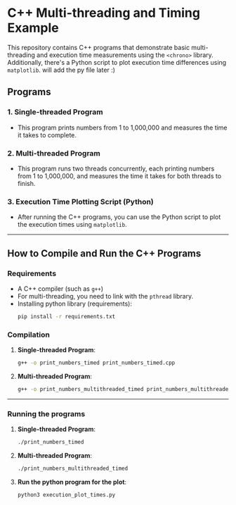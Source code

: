 # C++ Multi-threading and Timing Example

This repository contains C++ programs that demonstrate basic multi-threading and execution time measurements using the `<chrono>` library. Additionally, there's a Python script to plot execution time differences using `matplotlib`. will add the py file later :)

## Programs

### 1. **Single-threaded Program**
- This program prints numbers from 1 to 1,000,000 and measures the time it takes to complete.
  
### 2. **Multi-threaded Program**
- This program runs two threads concurrently, each printing numbers from 1 to 1,000,000, and measures the time it takes for both threads to finish.

### 3. **Execution Time Plotting Script (Python)**
- After running the C++ programs, you can use the Python script to plot the execution times using `matplotlib`.

---

## How to Compile and Run the C++ Programs

### Requirements
- A C++ compiler (such as `g++`)
- For multi-threading, you need to link with the `pthread` library.
- Installing python library (requirements):
  ```bash
  pip install -r requirements.txt

### Compilation

1. **Single-threaded Program**:
   ```bash
   g++ -o print_numbers_timed print_numbers_timed.cpp
2. **Multi-threaded Program**:
   ```bash
   g++ -o print_numbers_multithreaded_timed print_numbers_multithreaded_timed.cpp -pthread

---

### Running the programs

1. **Single-threaded Program**:
   ```bash
   ./print_numbers_timed
2. **Multi-threaded Program**:
   ```bash
   ./print_numbers_multithreaded_timed
3. **Run the python program for the plot**:
   ```bash
   python3 execution_plot_times.py
